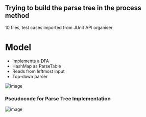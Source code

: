 ## Trying to build the parse tree in the process method
10 files, test cases imported from JUnit API organiser

# Model
- Implements a DFA
- HashMap as ParseTable
- Reads from leftmost input
- Top-down parser

![image](https://github.com/user-attachments/assets/f291b104-ac89-47a4-88d5-e151e2cfcbfa)


### Pseudocode for Parse Tree Implementation
![image](https://github.com/user-attachments/assets/ba2e4de2-bd5a-4c64-90ed-646da253d5b2)

